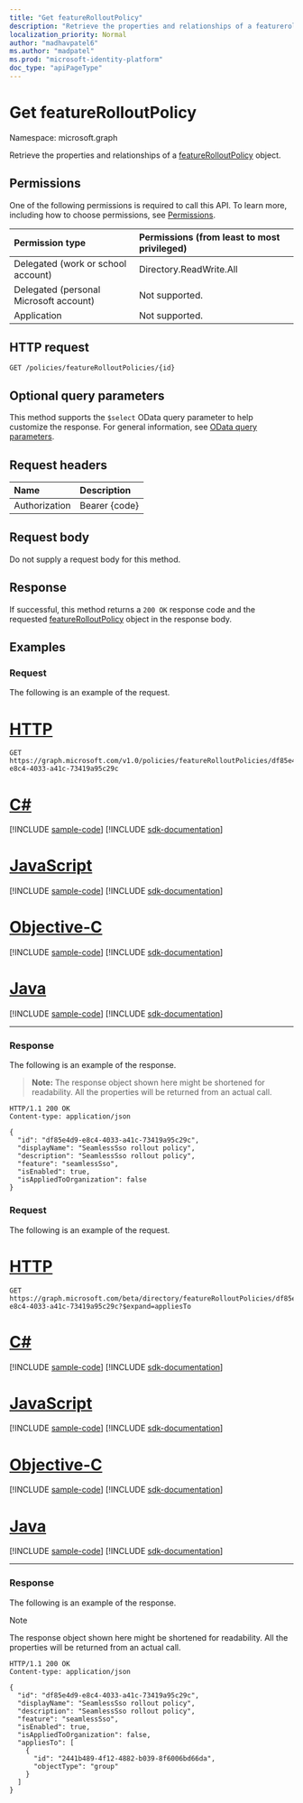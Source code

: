 ```yaml
---
title: "Get featureRolloutPolicy"
description: "Retrieve the properties and relationships of a featurerolloutpolicy object."
localization_priority: Normal
author: "madhavpatel6"
ms.author: "madpatel"
ms.prod: "microsoft-identity-platform"
doc_type: "apiPageType"
---
```


# Get featureRolloutPolicy

Namespace: microsoft.graph

Retrieve the properties and relationships of a [featureRolloutPolicy](../resources/featurerolloutpolicy.md) object.

## Permissions

One of the following permissions is required to call this API. To learn more, including how to choose permissions, see [Permissions](/graph/permissions-reference).

| Permission type                        | Permissions (from least to most privileged) |
|:---------------------------------------|:--------------------------------------------|
| Delegated (work or school account)     | Directory.ReadWrite.All |
| Delegated (personal Microsoft account) | Not supported. |
| Application                            | Not supported. |

## HTTP request

<!-- { "blockType": "ignored" } -->

```http
GET /policies/featureRolloutPolicies/{id}
```

## Optional query parameters

This method supports the `$select` OData query parameter to help customize the response. For general information, see [OData query parameters](/graph/query-parameters).

## Request headers

| Name      |Description|
|:----------|:----------|
| Authorization | Bearer {code} |

## Request body

Do not supply a request body for this method.

## Response

If successful, this method returns a `200 OK` response code and the requested [featureRolloutPolicy](../resources/featurerolloutpolicy.md) object in the response body.

## Examples

### Request

The following is an example of the request.

# [HTTP](#tab/http)
<!-- {
  "blockType": "request",
  "name": "get_featurerolloutpolicy"
}-->

```msgraph-interactive
GET https://graph.microsoft.com/v1.0/policies/featureRolloutPolicies/df85e4d9-e8c4-4033-a41c-73419a95c29c
```
# [C#](#tab/csharp)
[!INCLUDE [sample-code](../../includes/snippets/csharp/get-featurerolloutpolicy-csharp-snippets.md)]
[!INCLUDE [sdk-documentation](../includes/snippets/snippets-sdk-documentation-link.md)]

# [JavaScript](#tab/javascript)
[!INCLUDE [sample-code](../../includes/snippets/javascript/get-featurerolloutpolicy-javascript-snippets.md)]
[!INCLUDE [sdk-documentation](../includes/snippets/snippets-sdk-documentation-link.md)]

# [Objective-C](#tab/objc)
[!INCLUDE [sample-code](../../includes/snippets/objc/get-featurerolloutpolicy-objc-snippets.md)]
[!INCLUDE [sdk-documentation](../includes/snippets/snippets-sdk-documentation-link.md)]

# [Java](#tab/java)
[!INCLUDE [sample-code](../../includes/snippets/java/get-featurerolloutpolicy-java-snippets.md)]
[!INCLUDE [sdk-documentation](../includes/snippets/snippets-sdk-documentation-link.md)]

---


### Response

The following is an example of the response.

> **Note:** The response object shown here might be shortened for readability. All the properties will be returned from an actual call.

<!-- {
  "blockType": "response",
  "truncated": true,
  "@odata.type": "microsoft.graph.featureRolloutPolicy"
} -->

```http
HTTP/1.1 200 OK
Content-type: application/json

{
  "id": "df85e4d9-e8c4-4033-a41c-73419a95c29c",
  "displayName": "SeamlessSso rollout policy",
  "description": "SeamlessSso rollout policy",
  "feature": "seamlessSso",
  "isEnabled": true,
  "isAppliedToOrganization": false
}
```

### Request

The following is an example of the request.

# [HTTP](#tab/http)
<!-- {
  "blockType": "request",
  "name": "get_featurerolloutpolicy"
}-->

```msgraph-interactive
GET https://graph.microsoft.com/beta/directory/featureRolloutPolicies/df85e4d9-e8c4-4033-a41c-73419a95c29c?$expand=appliesTo
```
# [C#](#tab/csharp)
[!INCLUDE [sample-code](../../includes/snippets/csharp/get-featurerolloutpolicy-csharp-snippets.md)]
[!INCLUDE [sdk-documentation](../includes/snippets/snippets-sdk-documentation-link.md)]

# [JavaScript](#tab/javascript)
[!INCLUDE [sample-code](../../includes/snippets/javascript/get-featurerolloutpolicy-javascript-snippets.md)]
[!INCLUDE [sdk-documentation](../includes/snippets/snippets-sdk-documentation-link.md)]

# [Objective-C](#tab/objc)
[!INCLUDE [sample-code](../../includes/snippets/objc/get-featurerolloutpolicy-objc-snippets.md)]
[!INCLUDE [sdk-documentation](../includes/snippets/snippets-sdk-documentation-link.md)]

# [Java](#tab/java)
[!INCLUDE [sample-code](../../includes/snippets/java/get-featurerolloutpolicy-java-snippets.md)]
[!INCLUDE [sdk-documentation](../includes/snippets/snippets-sdk-documentation-link.md)]

---


### Response

The following is an example of the response.

> [!NOTE]
> The response object shown here might be shortened for readability. All the properties will be returned from an actual call.

<!-- {
  "blockType": "response",
  "truncated": true,
  "@odata.type": "microsoft.graph.featureRolloutPolicy"
} -->

```http
HTTP/1.1 200 OK
Content-type: application/json

{
  "id": "df85e4d9-e8c4-4033-a41c-73419a95c29c",
  "displayName": "SeamlessSso rollout policy",
  "description": "SeamlessSso rollout policy",
  "feature": "seamlessSso",
  "isEnabled": true,
  "isAppliedToOrganization": false,
  "appliesTo": [
    {
      "id": "2441b489-4f12-4882-b039-8f6006bd66da",
      "objectType": "group"
    }
  ]
}
```

<!-- uuid: 16cd6b66-4b1a-43a1-adaf-3a886856ed98
2019-02-04 14:57:30 UTC -->
<!-- {
  "type": "#page.annotation",
  "description": "Get featureRolloutPolicy",
  "keywords": "",
  "section": "documentation",
  "tocPath": ""
}-->


